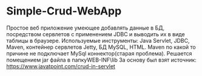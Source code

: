 # Simple-Crud-WebApp
Простое веб приложение умеющее добавлять данные в БД, посредством сервлетов с применением JDBC и выводить их в виде таблицы в браузере.
Используемые инструменты: Java Servlet, JDBC, Maven, контейнер сервлетов Jetty, БД MySQL,  HTML.
Maven по какой то причине не подключает MySql коннектор(старая проблема). Решается помещением jar файла в папкуWEB-INF\lib
За основу был взят источник: https://www.javatpoint.com/crud-in-servlet
